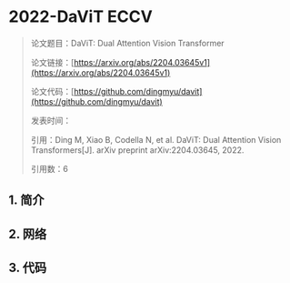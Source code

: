 # 2022-DaViT ECCV

> 论文题目：DaViT: Dual Attention Vision Transformer
>
> 论文链接：[https://arxiv.org/abs/2204.03645v1](https://arxiv.org/abs/2204.03645v1)
>
> 论文代码：[https://github.com/dingmyu/davit](https://github.com/dingmyu/davit)
>
> 发表时间：
>
> 引用：Ding M, Xiao B, Codella N, et al. DaViT: Dual Attention Vision Transformers[J]. arXiv preprint arXiv:2204.03645, 2022.
>
> 引用数：6



## 1. 简介







## 2. 网络







## 3. 代码